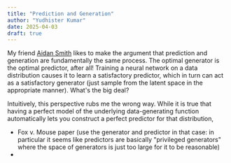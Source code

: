 ```yaml
---
title: "Prediction and Generation"
author: "Yudhister Kumar"
date: 2025-04-03
draft: true
---
```


My friend [Aidan Smith](https://aidanjs.com) likes to make the argument that prediction and generation are fundamentally the same process. The optimal generator is the optimal predictor, after all! Training a neural network on a data distribution causes it to learn a satisfactory predictor, which in turn can act as a satisfactory generator (just sample from the latent space in the appropriate manner). What's the big deal?

Intuitively, this perspective rubs me the wrong way. While it is true that having a perfect model of the underlying data-generating function automatically lets you construct a perfect predictor for that distribution,

- Fox v. Mouse paper (use the generator and predictor in that case: in particular it seems like predictors are basically "privileged generators" where the space of generators is just too large for it to be reasonable)
-
